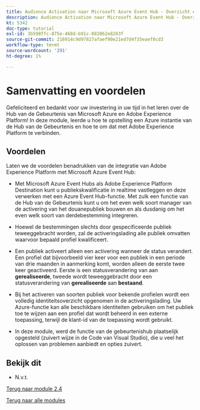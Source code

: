 ```yaml
---
title: Audience Activation naar Microsoft Azure Event Hub - Overzicht en voordelen
description: Audience Activation naar Microsoft Azure Event Hub - Overzicht en voordelen
kt: 5342
doc-type: tutorial
exl-id: 3b598ffc-875e-468d-b91c-882062e8203f
source-git-commit: 216914c9d97827afaef90e21ed7d4f35eaef0cd3
workflow-type: tm+mt
source-wordcount: '291'
ht-degree: 1%

---
```


# Samenvatting en voordelen

Gefeliciteerd en bedankt voor uw investering in uw tijd in het leren over de Hub van de Gebeurtenis van Microsoft Azure en Adobe Experience Platform!
In deze module, leerde u hoe te opstelling een Azure instantie van de Hub van de Gebeurtenis en hoe te om dat met Adobe Experience Platform te verbinden.

## Voordelen

Laten we de voordelen benadrukken van de integratie van Adobe Experience Platform met Microsoft Azure Event Hub:

- Met Microsoft Azure Event Hubs als Adobe Experience Platform Destination kunt u publiekskwalificatie in realtime vastleggen en deze verwerken met een Azure Event Hub-functie. Met zulk een functie van de Hub van de Gebeurtenis kunt u om het even welk soort manager van de activering van het douanepubliek bouwen en als dusdanig om het even welk soort van derdebestemming integreren.

- Hoewel de bestemmingen slechts door gespecificeerde publiek teweeggebracht worden, zal de activeringslading alle publiek omvatten waarvoor bepaald profiel kwalificeert.

- Een publiek activeert alleen een activering wanneer de status verandert. Een profiel dat bijvoorbeeld vier keer voor een publiek in een periode van drie maanden in aanmerking komt, worden alleen de eerste twee keer geactiveerd. Eerste is een statusverandering van aan **gerealiseerde**, tweede wordt teweeggebracht door een statusverandering van **gerealiseerde** aan **bestaand**.

- Bij het activeren van soorten publiek voor bekende profielen wordt een volledig identiteitsoverzicht opgenomen in de activeringslading. Uw Azure-functie kan alle beschikbare identiteiten gebruiken om het publiek toe te wijzen aan een profiel dat wordt beheerd in een externe toepassing, terwijl de klant-id van de toepassing wordt gebruikt.

- In deze module, werd de functie van de gebeurtenishub plaatselijk opgesteld (zuivert wijze in de Code van Visual Studio), die u veel het oplossen van problemen aanbiedt en opties zuivert.

## Bekijk dit

- N.v.t.

[Terug naar module 2.4](./segment-activation-microsoft-azure-eventhub.md)

[Terug naar alle modules](./../../../overview.md)
